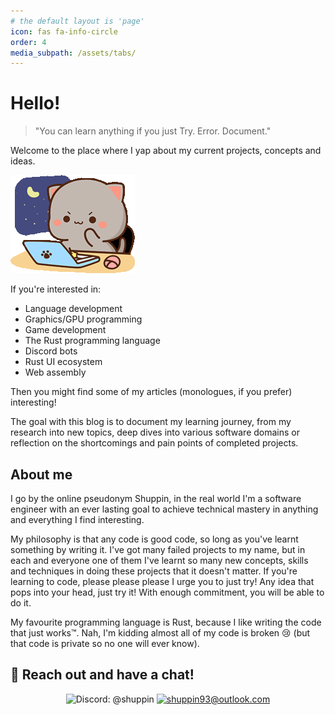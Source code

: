 ```yaml
---
# the default layout is 'page'
icon: fas fa-info-circle
order: 4
media_subpath: /assets/tabs/
---
```


# Hello!

> "You can learn anything if you just Try. Error. Document."

Welcome to the place where I yap about my current projects, concepts and ideas.

![Picture of a cat typing on a computer](goma-laptop.gif)

If you're interested in:
- Language development
- Graphics/GPU programming
- Game development
- The Rust programming language
- Discord bots
- Rust UI ecosystem
- Web assembly

Then you might find some of my articles (monologues, if you prefer) interesting!

The goal with this blog is to document my learning journey, from my research into new topics, deep dives into various software domains or reflection on the shortcomings and pain points of completed projects.

## About me

I go by the online pseudonym Shuppin, in the real world I'm a software engineer with an ever lasting goal to achieve technical mastery in anything and everything I find interesting. 

My philosophy is that any code is good code, so long as you've learnt something by writing it. I've got many failed projects to my name, but in each and everyone one of them I've learnt so many new concepts, skills and techniques in doing these projects that it doesn't matter. If you're learning to code, please please please I urge you to just try! Any idea that pops into your head, just try it! With enough commitment, you will be able to do it.

My favourite programming language is Rust, because I like writing the code that just works™. Nah, I'm kidding almost all of my code is broken 😢 (but that code is private so no one will ever know).


## 💬 Reach out and have a chat!

<p align="center">
  <img src="https://dcbadge.limes.pink/api/shield/311573778545115136" height=30 alt="Discord: @shuppin"/>
  <a href="mailto:shuppin93@outlook.com"><img src="email.svg" height=30 alt="shuppin93@outlook.com"/></a>
</p> 


<!-- > Add Markdown syntax content to file `_tabs/about.md`{: .filepath } and it will show up on this page.
{: .prompt-tip } -->
